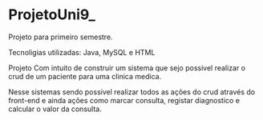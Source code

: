 # ProjetoUni9_
Projeto para primeiro semestre.

Tecnoligias utilizadas: Java, MySQL e HTML

Projeto Com intuito de construir um sistema que sejo possivel realizar o crud de um paciente para uma clinica medica.

Nesse sistemas sendo possivel realizar todos as ações do crud através do front-end e ainda ações como marcar consulta, registar diagnostico e calcular o valor da consulta.
